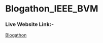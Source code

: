 # Blogathon_IEEE_BVM

### Live Website Link:-

[Blogathon](https://ewh.ieee.org/sb/gujarat/bvmec/blogathon/src/index.html)
